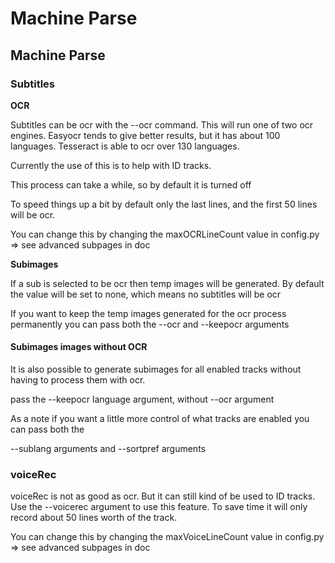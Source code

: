 # Machine Parse

## Machine Parse

### Subtitles

**OCR**

Subtitles can be ocr with the --ocr command. This will run one of two ocr engines. Easyocr tends to give better results, but it has about 100 languages. Tesseract is able to ocr over 130 languages.&#x20;

Currently the use of this is to help with ID tracks.

This process can take a while, so by default it is turned off

To speed things up a bit by default only the last lines, and the first 50 lines will be ocr.

You can change this by changing the maxOCRLineCount value in config.py => see advanced subpages in doc



**Subimages**

If a sub is selected to be ocr then temp images will be generated. By default the value will be set to none, which means no subtitles will be ocr

If you want to keep the temp images  generated for the ocr process permanently you can pass both the --ocr and --keepocr arguments

#### **Subimages** images without OCR

It is also possible to generate subimages for all enabled tracks without having to process them with ocr.&#x20;

pass the  --keepocr language argument, without --ocr argument

As a note if you want a little more control of what tracks are enabled you can pass both the&#x20;

\--sublang arguments and --sortpref arguments



### voiceRec

voiceRec is not as good as ocr. But it can still kind of be used to ID tracks. Use the --voicerec argument  to use this feature. To save time it will only record about 50 lines worth of the track.



You can change this by changing the maxVoiceLineCount value in config.py => see advanced subpages in doc
